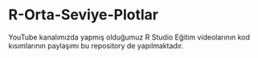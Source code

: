 # R-Orta-Seviye-Plotlar
YouTube kanalımızda yapmış olduğumuz R Studio Eğitim videolarının kod kısımlarının paylaşımı bu repository de yapılmaktadır. 
